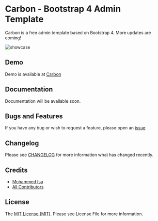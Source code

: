 # Carbon - Bootstrap 4 Admin Template
Carbon is a free admin template based on Bootstrap 4. More updates are coming!

![showcase](https://user-images.githubusercontent.com/2684154/34468329-6803714c-ef17-11e7-81a9-82c7eb8df309.png)

## Demo
Demo is available at [Carbon](http://carbon.smartisan.io)

## Documentation
Documentation will be available soon. 

## Bugs and Features
If you have any bug or wish to request a feature, please open an [issue](https://github.com/mohd-isa/carbon/issues)

## Changelog
Please see [CHANGELOG](https://github.com/mohd-isa/carbon/blob/master/CHANGELOG.md) for more information what has changed recently.

## Credits
* [Mohammed Isa](https://github.com/mohd-isa)
* [All Contributors](https://github.com/mohd-isa/carbon/graphs/contributors)

## License
The [MIT License (MIT)](https://github.com/mohd-isa/carbon/blob/master/LICENSE.md). Please see License File for more information.
